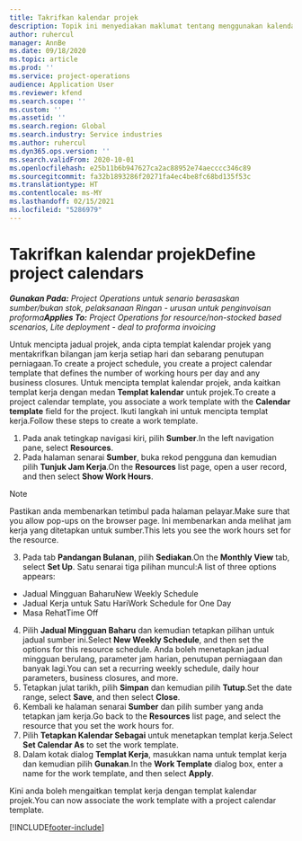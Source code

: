 ```yaml
---
title: Takrifkan kalendar projek
description: Topik ini menyediakan maklumat tentang menggunakan kalendar projek untuk menjejak jadual projek.
author: ruhercul
manager: AnnBe
ms.date: 09/18/2020
ms.topic: article
ms.prod: ''
ms.service: project-operations
audience: Application User
ms.reviewer: kfend
ms.search.scope: ''
ms.custom: ''
ms.assetid: ''
ms.search.region: Global
ms.search.industry: Service industries
ms.author: ruhercul
ms.dyn365.ops.version: ''
ms.search.validFrom: 2020-10-01
ms.openlocfilehash: e25b11b6b947627ca2ac88952e74aecccc346c89
ms.sourcegitcommit: fa32b1893286f20271fa4ec4be8fc68bd135f53c
ms.translationtype: HT
ms.contentlocale: ms-MY
ms.lasthandoff: 02/15/2021
ms.locfileid: "5286979"
---
```

# <a name="define-project-calendars"></a><span data-ttu-id="40587-103">Takrifkan kalendar projek</span><span class="sxs-lookup"><span data-stu-id="40587-103">Define project calendars</span></span>

<span data-ttu-id="40587-104">_**Gunakan Pada:** Project Operations untuk senario berasaskan sumber/bukan stok, pelaksanaan Ringan - urusan untuk penginvoisan proforma_</span><span class="sxs-lookup"><span data-stu-id="40587-104">_**Applies To:** Project Operations for resource/non-stocked based scenarios, Lite deployment - deal to proforma invoicing_</span></span>

<span data-ttu-id="40587-105">Untuk mencipta jadual projek, anda cipta templat kalendar projek yang mentakrifkan bilangan jam kerja setiap hari dan sebarang penutupan perniagaan.</span><span class="sxs-lookup"><span data-stu-id="40587-105">To create a project schedule, you create a project calendar template that defines the number of working hours per day and any business closures.</span></span> <span data-ttu-id="40587-106">Untuk mencipta templat kalendar projek, anda kaitkan templat kerja dengan medan **Templat kalendar** untuk projek.</span><span class="sxs-lookup"><span data-stu-id="40587-106">To create a project calendar template, you associate a work template with the **Calendar template** field for the project.</span></span> <span data-ttu-id="40587-107">Ikuti langkah ini untuk mencipta templat kerja.</span><span class="sxs-lookup"><span data-stu-id="40587-107">Follow these steps to create a work template.</span></span>

1. <span data-ttu-id="40587-108">Pada anak tetingkap navigasi kiri, pilih **Sumber**.</span><span class="sxs-lookup"><span data-stu-id="40587-108">In the left navigation pane, select **Resources**.</span></span> 
2. <span data-ttu-id="40587-109">Pada halaman senarai **Sumber**, buka rekod pengguna dan kemudian pilih **Tunjuk Jam Kerja**.</span><span class="sxs-lookup"><span data-stu-id="40587-109">On the **Resources** list page, open a user record, and then select **Show Work Hours**.</span></span>

  > [!NOTE]
  > <span data-ttu-id="40587-110">Pastikan anda membenarkan tetimbul pada halaman pelayar.</span><span class="sxs-lookup"><span data-stu-id="40587-110">Make sure that you allow pop-ups on the browser page.</span></span> <span data-ttu-id="40587-111">Ini membenarkan anda melihat jam kerja yang ditetapkan untuk sumber.</span><span class="sxs-lookup"><span data-stu-id="40587-111">This lets you see the work hours set for the resource.</span></span>
  
3. <span data-ttu-id="40587-112">Pada tab **Pandangan Bulanan**, pilih **Sediakan**.</span><span class="sxs-lookup"><span data-stu-id="40587-112">On the **Monthly View** tab, select **Set Up**.</span></span> <span data-ttu-id="40587-113">Satu senarai tiga pilihan muncul:</span><span class="sxs-lookup"><span data-stu-id="40587-113">A list of three options appears:</span></span> 

  - <span data-ttu-id="40587-114">Jadual Mingguan Baharu</span><span class="sxs-lookup"><span data-stu-id="40587-114">New Weekly Schedule</span></span>
  - <span data-ttu-id="40587-115">Jadual Kerja untuk Satu Hari</span><span class="sxs-lookup"><span data-stu-id="40587-115">Work Schedule for One Day</span></span>
  - <span data-ttu-id="40587-116">Masa Rehat</span><span class="sxs-lookup"><span data-stu-id="40587-116">Time Off</span></span>

4. <span data-ttu-id="40587-117">Pilih **Jadual Mingguan Baharu** dan kemudian tetapkan pilihan untuk jadual sumber ini.</span><span class="sxs-lookup"><span data-stu-id="40587-117">Select **New Weekly Schedule**, and then set the options for this resource schedule.</span></span> <span data-ttu-id="40587-118">Anda boleh menetapkan jadual mingguan berulang, parameter jam harian, penutupan perniagaan dan banyak lagi.</span><span class="sxs-lookup"><span data-stu-id="40587-118">You can set a recurring weekly schedule, daily hour parameters, business closures, and more.</span></span>
5. <span data-ttu-id="40587-119">Tetapkan julat tarikh, pilih **Simpan** dan kemudian pilih **Tutup**.</span><span class="sxs-lookup"><span data-stu-id="40587-119">Set the date range, select **Save**, and then select **Close**.</span></span> 
6. <span data-ttu-id="40587-120">Kembali ke halaman senarai **Sumber** dan pilih sumber yang anda tetapkan jam kerja.</span><span class="sxs-lookup"><span data-stu-id="40587-120">Go back to the **Resources** list page, and select the resource that you set the work hours for.</span></span> 
7. <span data-ttu-id="40587-121">Pilih **Tetapkan Kalendar Sebagai** untuk menetapkan templat kerja.</span><span class="sxs-lookup"><span data-stu-id="40587-121">Select **Set Calendar As** to set the work template.</span></span> 
8. <span data-ttu-id="40587-122">Dalam kotak dialog **Templat Kerja**, masukkan nama untuk templat kerja dan kemudian pilih **Gunakan**.</span><span class="sxs-lookup"><span data-stu-id="40587-122">In the **Work Template** dialog box, enter a name for the work template, and then select **Apply**.</span></span> 

<span data-ttu-id="40587-123">Kini anda boleh mengaitkan templat kerja dengan templat kalendar projek.</span><span class="sxs-lookup"><span data-stu-id="40587-123">You can now associate the work template with a project calendar template.</span></span>


[!INCLUDE[footer-include](../includes/footer-banner.md)]